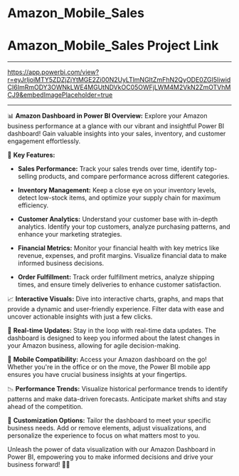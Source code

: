 # Amazon_Mobile_Sales
# Amazon_Mobile_Sales Project Link
***********************************************************************************************************************************************************************************************
https://app.powerbi.com/view?r=eyJrIjoiMTY5ZDZjZjYtMGE2Zi00N2UyLTlmNGItZmFhN2QyODE0ZGI5IiwidCI6ImRmODY3OWNkLWE4MGUtNDVkOC05OWFjLWM4M2VkN2ZmOTVhMCJ9&embedImagePlaceholder=true
______________________________________________________________________________________________________________________________________________________________________________________________


📊 **Amazon Dashboard in Power BI Overview:**
Explore your Amazon business performance at a glance with our vibrant and insightful Power BI dashboard! Gain valuable insights into your sales, inventory, and customer engagement effortlessly.

🚀 **Key Features:**
- **Sales Performance:** Track your sales trends over time, identify top-selling products, and compare performance across different categories.
  
- **Inventory Management:** Keep a close eye on your inventory levels, detect low-stock items, and optimize your supply chain for maximum efficiency.

- **Customer Analytics:** Understand your customer base with in-depth analytics. Identify your top customers, analyze purchasing patterns, and enhance your marketing strategies.

- **Financial Metrics:** Monitor your financial health with key metrics like revenue, expenses, and profit margins. Visualize financial data to make informed business decisions.

- **Order Fulfillment:** Track order fulfillment metrics, analyze shipping times, and ensure timely deliveries to enhance customer satisfaction.

📈 **Interactive Visuals:**
Dive into interactive charts, graphs, and maps that provide a dynamic and user-friendly experience. Filter data with ease and uncover actionable insights with just a few clicks.

🔄 **Real-time Updates:**
Stay in the loop with real-time data updates. The dashboard is designed to keep you informed about the latest changes in your Amazon business, allowing for agile decision-making.

📱 **Mobile Compatibility:**
Access your Amazon dashboard on the go! Whether you're in the office or on the move, the Power BI mobile app ensures you have crucial business insights at your fingertips.

📉 **Performance Trends:**
Visualize historical performance trends to identify patterns and make data-driven forecasts. Anticipate market shifts and stay ahead of the competition.

🎯 **Customization Options:**
Tailor the dashboard to meet your specific business needs. Add or remove elements, adjust visualizations, and personalize the experience to focus on what matters most to you.

Unleash the power of data visualization with our Amazon Dashboard in Power BI, empowering you to make informed decisions and drive your business forward! 🚀💼
